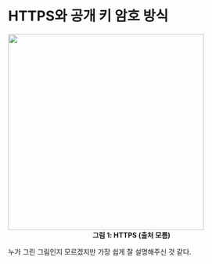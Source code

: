 # HTTPS와 공개 키 암호 방식

<img width="400" src="/docs/assets/study/crypto/https.png" />
<figcaption align="center">
  <b>그림 1: HTTPS (출처 모름)</b>
</figcaption>

누가 그린 그림인지 모르겠지만 가장 쉽게 잘 설명해주신 것 같다.
